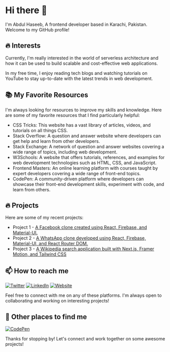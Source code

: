 # **Hi there 👋**
I'm Abdul Haseeb, A frontend developer based in Karachi, Pakistan. Welcome to my GitHub profile!

## 🔥 Interests

Currently, I'm really interested in the world of serverless architecture and how it can be used to build scalable and cost-effective web applications.

In my free time, I enjoy reading tech blogs and watching tutorials on YouTube to stay up-to-date with the latest trends in web development.

## 📚 My Favorite Resources

I'm always looking for resources to improve my skills and knowledge. Here are some of my favorite resources that I find particularly helpful:

 - CSS Tricks: This website has a vast library of articles, videos, and tutorials on all things CSS.
 - Stack Overflow: A question and answer website where developers can get help and learn from other developers.
 - Stack Exchange: A network of question and answer websites covering a wide range of topics, including web development.
 - W3Schools: A website that offers tutorials, references, and examples for web development technologies such as HTML, CSS, and JavaScript.
 - Frontend Masters: An online learning platform with courses taught by expert developers covering a wide range of front-end topics.
 - CodePen: A community-driven platform where developers can showcase their front-end development skills, experiment with code, and learn from others.
    
## 🔥 Projects
Here are some of my recent projects:

* Project 1 - [A Facebook clone created using React, Firebase, and Material-UI.](https://fb-clone-359ec.web.app/)
* Project 2 - [A WhatsApp clone developed using React, Firebase, Material-UI, and React Router DOM.](https://whatsapp-mern-56d98.web.app/)
* Project 3 - [A Wikipedia search application built with Next.js, Framer Motion, and Tailwind CSS](https://wiki-app-cddfc.web.app/)

## 📫 How to reach me

[![Twitter](https://img.shields.io/badge/Twitter-1DA1F2?style=for-the-badge&logo=twitter&logoColor=white)]()
[![LinkedIn](https://img.shields.io/badge/LinkedIn-0077B5?style=for-the-badge&logo=linkedin&logoColor=white)]()
 [![Website](https://img.shields.io/badge/Portfolio-FF7139?style=for-the-badge&logo=firefox-browser&logoColor=white)](https://personal-portfolio-sage-seven.vercel.app)

Feel free to connect with me on any of these platforms. I'm always open to collaborating and working on interesting projects!

## 👀 Other places to find me

[![CodePen](https://img.shields.io/badge/CodePen-000000?style=for-the-badge&logo=codepen&logoColor=white)](https://codepen.io/haseeb-siddiqui)

Thanks for stopping by! Let's connect and work together on some awesome projects!
